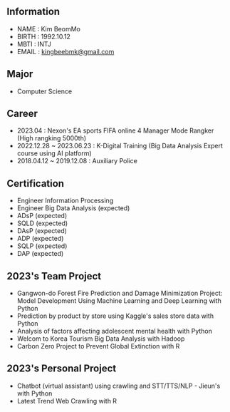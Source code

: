 <!--
**KingBeeM/KingBeeM** is a ✨ _special_ ✨ repository because its `README.md` (this file) appears on your GitHub profile.

Here are some ideas to get you started:

- 🔭 I’m currently working on ...
- 🌱 I’m currently learning ...
- 👯 I’m looking to collaborate on ...
- 🤔 I’m looking for help with ...
- 💬 Ask me about ...
- 📫 How to reach me: ...
- 😄 Pronouns: ...
- ⚡ Fun fact: ...
-->

## Information

- NAME    : Kim BeomMo
- BIRTH   : 1992.10.12
- MBTI    : INTJ
- EMAIL   : kingbeebmk@gmail.com

## Major

- Computer Science


## Career

- 2023.04 : Nexon's EA sports FIFA online 4 Manager Mode Rangker (High rangking 5000th)
- 2022.12.28 ~ 2023.06.23 : K-Digital Training (Big Data Analysis Expert course using AI platform)
- 2018.04.12 ~ 2019.12.08 : Auxiliary Police


## Certification

- Engineer Information Processing
- Engineer Big Data Analysis (expected)
- ADsP (expected)
- SQLD (expected)
- DAsP (expected)
- ADP (expected)
- SQLP (expected)
- DAP (expected)

## 2023's Team Project

- Gangwon-do Forest Fire Prediction and Damage Minimization Project: Model Development Using Machine Learning and Deep Learning with Python
- Prediction by product by store using Kaggle's sales store data with Python
- Analysis of factors affecting adolescent mental health with Python
- Welcom to Korea Tourism Big Data Analysis with Hadoop
- Carbon Zero Project to Prevent Global Extinction with R

## 2023's Personal Project

- Chatbot (virtual assistant) using crawling and STT/TTS/NLP - Jieun's with Python
- Latest Trend Web Crawling with R
